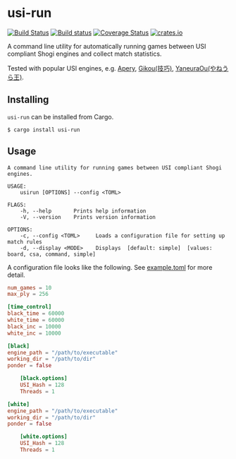 # usi-run

[![Build Status](https://travis-ci.org/nozaq/usi-run.svg?branch=master)](https://travis-ci.org/nozaq/usi-run)
[![Build status](https://ci.appveyor.com/api/projects/status/glvdcd6tdohmmhrl?svg=true)](https://ci.appveyor.com/project/nozaq/usi-run)
[![Coverage Status](https://coveralls.io/repos/github/nozaq/usi-run/badge.svg?branch=master)](https://coveralls.io/github/nozaq/usi-run?branch=master)
[![crates.io](https://img.shields.io/crates/v/usi-run.svg)](https://crates.io/crates/usi-run)

A command line utility for automatically running games between USI compliant Shogi engines and collect match statistics.

Tested with popular USI engines, e.g. [Apery](https://github.com/HiraokaTakuya/apery), [Gikou(技巧)](https://github.com/gikou-official/Gikou), [YaneuraOu(やねうら王)](https://github.com/yaneurao/YaneuraOu).

## Installing

`usi-run` can be installed from Cargo.

```
$ cargo install usi-run
```

## Usage

```
A command line utility for running games between USI compliant Shogi engines.

USAGE:
    usirun [OPTIONS] --config <TOML>

FLAGS:
    -h, --help       Prints help information
    -V, --version    Prints version information

OPTIONS:
    -c, --config <TOML>     Loads a configuration file for setting up match rules
    -d, --display <MODE>    Displays  [default: simple]  [values: board, csa, command, simple]
```

A configuration file looks like the following. See [example.toml](https://github.com/nozaq/usi-run/blob/master/example.toml) for more detail.
```toml
num_games = 10
max_ply = 256

[time_control]
black_time = 60000
white_time = 60000
black_inc = 10000
white_inc = 10000

[black]
engine_path = "/path/to/executable"
working_dir = "/path/to/dir"
ponder = false

    [black.options]
    USI_Hash = 128
    Threads = 1

[white]
engine_path = "/path/to/executable"
working_dir = "/path/to/dir"
ponder = false

    [white.options]
    USI_Hash = 128
    Threads = 1
```

